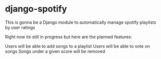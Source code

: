 # django-spotify
This is gonna be a Django module to automatically manage spotify playlists by user ratings

Right now its still in progress but here are the planned features:

Users will be able to add songs to a playlist
Users will be able to vote on songs
Songs under a given score will be removed
